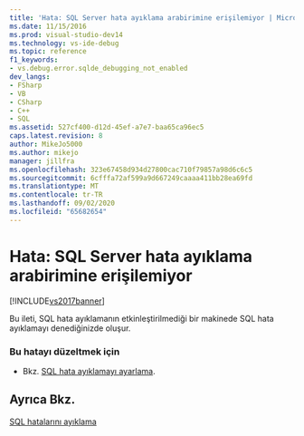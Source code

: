 ```yaml
---
title: 'Hata: SQL Server hata ayıklama arabirimine erişilemiyor | Microsoft Docs'
ms.date: 11/15/2016
ms.prod: visual-studio-dev14
ms.technology: vs-ide-debug
ms.topic: reference
f1_keywords:
- vs.debug.error.sqlde_debugging_not_enabled
dev_langs:
- FSharp
- VB
- CSharp
- C++
- SQL
ms.assetid: 527cf400-d12d-45ef-a7e7-baa65ca96ec5
caps.latest.revision: 8
author: MikeJo5000
ms.author: mikejo
manager: jillfra
ms.openlocfilehash: 323e67458d934d27800cac710f79857a98d6c6c5
ms.sourcegitcommit: 6cfffa72af599a9d667249caaaa411bb28ea69fd
ms.translationtype: MT
ms.contentlocale: tr-TR
ms.lasthandoff: 09/02/2020
ms.locfileid: "65682654"
---
```

# <a name="error-unable-to-access-the-sql-server-debugging-interface"></a>Hata: SQL Server hata ayıklama arabirimine erişilemiyor
[!INCLUDE[vs2017banner](../includes/vs2017banner.md)]

Bu ileti, SQL hata ayıklamanın etkinleştirilmediği bir makinede SQL hata ayıklamayı denediğinizde oluşur.  
  
### <a name="to-correct-this-error"></a>Bu hatayı düzeltmek için  
  
- Bkz. [SQL hata ayıklamayı ayarlama](https://msdn.microsoft.com/3db09e68-edcc-42de-9c22-4e97cfd55ab3).  
  
## <a name="see-also"></a>Ayrıca Bkz.  
 [SQL hatalarını ayıklama](https://msdn.microsoft.com/f27c17e6-1d90-49f2-9fc0-d02e6a27f109)
